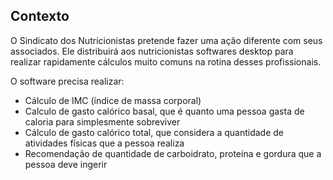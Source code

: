 ## Contexto 

O Sindicato dos Nutricionistas pretende fazer uma ação diferente com seus associados. Ele distribuirá aos nutricionistas softwares desktop para realizar rapidamente cálculos muito comuns na rotina desses profissionais.
 
O software precisa realizar:
 
- Cálculo de IMC (índice de massa corporal)
- Calculo de gasto calórico basal, que é quanto uma pessoa gasta de caloria para simplesmente sobreviver
- Cálculo de gasto calórico total, que considera a quantidade de atividades físicas que a pessoa realiza
- Recomendação de quantidade de carboidrato, proteína e gordura que a pessoa deve ingerir